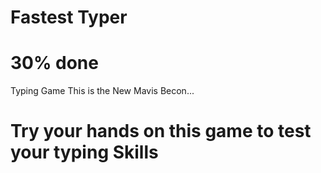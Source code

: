 # Fastest Typer
# 30% done
 Typing Game
 This is the New Mavis Becon...
#  Try your hands on this game to test your typing Skills
